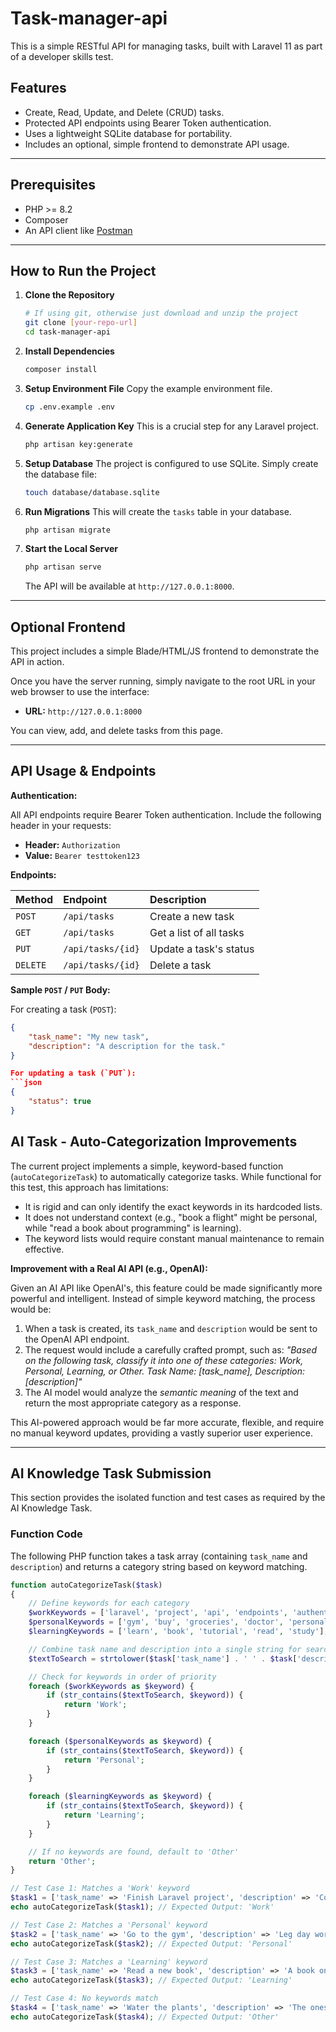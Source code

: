 # Task-manager-api

This is a simple RESTful API for managing tasks, built with Laravel 11 as part of a developer skills test.

## Features

-   Create, Read, Update, and Delete (CRUD) tasks.
-   Protected API endpoints using Bearer Token authentication.
-   Uses a lightweight SQLite database for portability.
-   Includes an optional, simple frontend to demonstrate API usage.

---

## Prerequisites

-   PHP >= 8.2
-   Composer
-   An API client like [Postman](https://www.postman.com/)

---

## How to Run the Project

1.  **Clone the Repository**

    ```bash
    # If using git, otherwise just download and unzip the project
    git clone [your-repo-url]
    cd task-manager-api
    ```

2.  **Install Dependencies**

    ```bash
    composer install
    ```

3.  **Setup Environment File**
    Copy the example environment file.

    ```bash
    cp .env.example .env
    ```

4.  **Generate Application Key**
    This is a crucial step for any Laravel project.

    ```bash
    php artisan key:generate
    ```

5.  **Setup Database**
    The project is configured to use SQLite. Simply create the database file:

    ```bash
    touch database/database.sqlite
    ```

6.  **Run Migrations**
    This will create the `tasks` table in your database.

    ```bash
    php artisan migrate
    ```

7.  **Start the Local Server**
    ```bash
    php artisan serve
    ```
    The API will be available at `http://127.0.0.1:8000`.

---

## Optional Frontend

This project includes a simple Blade/HTML/JS frontend to demonstrate the API in action.

Once you have the server running, simply navigate to the root URL in your web browser to use the interface:

-   **URL:** `http://127.0.0.1:8000`

You can view, add, and delete tasks from this page.

---

## API Usage & Endpoints

**Authentication:**

All API endpoints require Bearer Token authentication. Include the following header in your requests:

-   **Header:** `Authorization`
-   **Value:** `Bearer testtoken123`

**Endpoints:**

| Method   | Endpoint          | Description             |
| :------- | :---------------- | :---------------------- |
| `POST`   | `/api/tasks`      | Create a new task       |
| `GET`    | `/api/tasks`      | Get a list of all tasks |
| `PUT`    | `/api/tasks/{id}` | Update a task's status  |
| `DELETE` | `/api/tasks/{id}` | Delete a task           |

**Sample `POST` / `PUT` Body:**

For creating a task (`POST`):

````json
{
    "task_name": "My new task",
    "description": "A description for the task."
}

For updating a task (`PUT`):
```json
{
    "status": true
}
````

## AI Task - Auto-Categorization Improvements

The current project implements a simple, keyword-based function (`autoCategorizeTask`) to automatically categorize tasks. While functional for this test, this approach has limitations:

-   It is rigid and can only identify the exact keywords in its hardcoded lists.
-   It does not understand context (e.g., "book a flight" might be personal, while "read a book about programming" is learning).
-   The keyword lists would require constant manual maintenance to remain effective.

**Improvement with a Real AI API (e.g., OpenAI):**

Given an AI API like OpenAI's, this feature could be made significantly more powerful and intelligent. Instead of simple keyword matching, the process would be:

1.  When a task is created, its `task_name` and `description` would be sent to the OpenAI API endpoint.
2.  The request would include a carefully crafted prompt, such as: _"Based on the following task, classify it into one of these categories: Work, Personal, Learning, or Other. Task Name: [task_name], Description: [description]"_
3.  The AI model would analyze the _semantic meaning_ of the text and return the most appropriate category as a response.

This AI-powered approach would be far more accurate, flexible, and require no manual keyword updates, providing a vastly superior user experience.

---

## AI Knowledge Task Submission

This section provides the isolated function and test cases as required by the AI Knowledge Task.

### Function Code

The following PHP function takes a task array (containing `task_name` and `description`) and returns a category string based on keyword matching.

```php
function autoCategorizeTask($task)
{
    // Define keywords for each category
    $workKeywords = ['laravel', 'project', 'api', 'endpoints', 'authentication', 'meeting', 'work'];
    $personalKeywords = ['gym', 'buy', 'groceries', 'doctor', 'personal', 'book flight'];
    $learningKeywords = ['learn', 'book', 'tutorial', 'read', 'study'];

    // Combine task name and description into a single string for searching
    $textToSearch = strtolower($task['task_name'] . ' ' . $task['description']);

    // Check for keywords in order of priority
    foreach ($workKeywords as $keyword) {
        if (str_contains($textToSearch, $keyword)) {
            return 'Work';
        }
    }

    foreach ($personalKeywords as $keyword) {
        if (str_contains($textToSearch, $keyword)) {
            return 'Personal';
        }
    }

    foreach ($learningKeywords as $keyword) {
        if (str_contains($textToSearch, $keyword)) {
            return 'Learning';
        }
    }

    // If no keywords are found, default to 'Other'
    return 'Other';
}

// Test Case 1: Matches a 'Work' keyword
$task1 = ['task_name' => 'Finish Laravel project', 'description' => 'Complete API endpoints'];
echo autoCategorizeTask($task1); // Expected Output: 'Work'

// Test Case 2: Matches a 'Personal' keyword
$task2 = ['task_name' => 'Go to the gym', 'description' => 'Leg day workout'];
echo autoCategorizeTask($task2); // Expected Output: 'Personal'

// Test Case 3: Matches a 'Learning' keyword
$task3 = ['task_name' => 'Read a new book', 'description' => 'A book on software architecture'];
echo autoCategorizeTask($task3); // Expected Output: 'Learning'

// Test Case 4: No keywords match
$task4 = ['task_name' => 'Water the plants', 'description' => 'The ones on the balcony'];
echo autoCategorizeTask($task4); // Expected Output: 'Other'